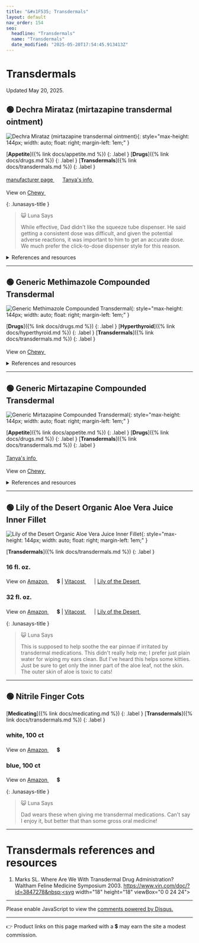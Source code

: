 ```yaml
---
title: "&#x1F535; Transdermals"
layout: default
nav_order: 154
seo:
  headline: "Transdermals"
  name: "Transdermals"
  date_modified: "2025-05-20T17:54:45.913413Z"
---
```


# Transdermals

Updated May 20, 2025.



## &#x1F7E2; Dechra Mirataz (mirtazapine transdermal ointment)

![Dechra Mirataz (mirtazapine transdermal ointment)](https://mirataz.com/wp-content/uploads/2021/01/mirataz-product-new.jpg){: style="max-height: 144px; width: auto; float: right; margin-left: 1em;" }

[**Appetite**]({% link docs/appetite.md %})
{: .label }
[**Drugs**]({% link docs/drugs.md %})
{: .label }
[**Transdermals**]({% link docs/transdermals.md %})
{: .label }

 <a href="https://mirataz.com" class="external" target="_blank">manufacturer page&nbsp;<svg width="18" height="18" viewBox="0 0 24 24"><use xlink:href="#svg-external-link"></use></svg></a> <a href="https://felinecrf.org/persuading_cat_to_eat.htm#mirtazapine" class="external" target="_blank">Tanya's info&nbsp;<svg width="18" height="18" viewBox="0 0 24 24"><use xlink:href="#svg-external-link"></use></svg></a>

View on <a href="https://www.chewy.com/dp/206276" class="external" target="_blank">Chewy&nbsp;<svg width="18" height="18" viewBox="0 0 24 24"><use xlink:href="#svg-external-link"></use></svg></a>

{: .lunasays-title }
> &#x1F63A; Luna Says
>
> While effective, Dad didn't like the squeeze tube dispenser. He said getting a consistent dose was difficult, and given the potential adverse reactions, it was important to him to get an accurate dose. We much prefer the click-to-dose dispenser style for this reason.

<details markdown="block">
<summary>References and resources</summary>

1.  Buhles W, Quimby JM, Labelle D, Williams VS. Single and multiple dose pharmacokinetics of a novel mirtazapine transdermal ointment in cats. J vet Pharmacol Therap. 2018; 41: 644-651. doi:<a href="https://doi.org/10.1111/jvp.12691" class="external" target="_blank">10.1111/jvp.12691&nbsp;<svg width="18" height="18" viewBox="0 0 24 24"><use xlink:href="#svg-external-link"></use></svg></a>
1.  Fantinati M, Trnka J, Signor A, et al. Appetite-stimulating effect of gabapentin vs mirtazapine in healthy cats post-ovariectomy. Journal of Feline Medicine and Surgery. 2020;22(12):1176-1183. doi:<a href="https://doi.org/10.1177/1098612X20916391" class="external" target="_blank">10.1177/1098612X20916391&nbsp;<svg width="18" height="18" viewBox="0 0 24 24"><use xlink:href="#svg-external-link"></use></svg></a>
1.  Ferguson LE, McLean MK, Bates JA, Quimby JM. Mirtazapine toxicity in cats: retrospective study of 84 cases (2006-2011). Journal of Feline Medicine and Surgery. 2016;18(11):868-874. doi:<a href="https://doi.org/10.1177/1098612X15599026" class="external" target="_blank">10.1177/1098612X15599026&nbsp;<svg width="18" height="18" viewBox="0 0 24 24"><use xlink:href="#svg-external-link"></use></svg></a>
1.  Ferro L, Ciccarelli S, Stanzani G, Nappi L, Angelini F, Leo C. Appetite Stimulant and Anti-Emetic Effect of Mirtazapine Transdermal Ointment in Cats Affected by Lymphoma Following Chemotherapy Administration: A Multi-Centre Retrospective Study. Animals. 2022; 12(2):155. doi:<a href="https://doi.org/10.3390/ani12020155" class="external" target="_blank">10.3390/ani12020155&nbsp;<svg width="18" height="18" viewBox="0 0 24 24"><use xlink:href="#svg-external-link"></use></svg></a>
1.  Mirataz (mirtazapine transdermal ointment) product insert. Dechra Veterinary Products. 2020. <a href="https://www.dechra-us.com/Files/Files/SupportMaterialDownloads/US/dechra-mirataz-full-pi-0521.pdf" class="external" target="_blank">https://www.dechra-us.com/Files/Files/SupportMaterialDownloads/US/dechra-mirataz-full-pi-0521.pdf&nbsp;<svg width="18" height="18" viewBox="0 0 24 24"><use xlink:href="#svg-external-link"></use></svg></a>
1.  Poole M, Quimby JM, Hu T, Labelle D, Buhles W. A double-blind, placebo-controlled, randomized study to evaluate the weight gain drug, mirtazapine transdermal ointment, in cats with unintended weight loss. J vet Pharmacol Therap. 2019; 42: 179-188. doi:<a href="https://doi.org/10.1111/jvp.12738" class="external" target="_blank">10.1111/jvp.12738&nbsp;<svg width="18" height="18" viewBox="0 0 24 24"><use xlink:href="#svg-external-link"></use></svg></a>
1.  Quimby, J.M., Gustafson, D.L. and Lunn, K.F. (2011), The Pharmacokinetics of Mirtazapine in Cats with Chronic Kidney Disease and In Age-Matched Control Cats. J Vet Intern Med, 25: 985-989. doi:<a href="https://doi.org/10.1111/j.1939-1676.2011.00780.x" class="external" target="_blank">10.1111/j.1939-1676.2011.00780.x&nbsp;<svg width="18" height="18" viewBox="0 0 24 24"><use xlink:href="#svg-external-link"></use></svg></a>
1.  Quimby JM, Lunn KF. Mirtazapine as an appetite stimulant and anti-emetic in cats with chronic kidney disease: a masked placebo-controlled crossover clinical trial. Vet J. 2013 Sep;197(3):651-5. doi:<a href="https://doi.org/10.1016/j.tvjl.2013.05.048" class="external" target="_blank">10.1016/j.tvjl.2013.05.048&nbsp;<svg width="18" height="18" viewBox="0 0 24 24"><use xlink:href="#svg-external-link"></use></svg></a>
1.  Quimby JM, Benson KK, Summers SC, et al. Assessment of compounded transdermal mirtazapine as an appetite stimulant in cats with chronic kidney disease. Journal of Feline Medicine and Surgery. 2020;22(4):376-383. doi:<a href="https://doi.org/10.1177/1098612X19851303" class="external" target="_blank">10.1177/1098612X19851303&nbsp;<svg width="18" height="18" viewBox="0 0 24 24"><use xlink:href="#svg-external-link"></use></svg></a>
1.  Riechelmann RP, Burman D, Tannock IF, Rodin G, Zimmermann C. Phase II Trial of Mirtazapine for Cancer-Related Cachexia and Anorexia. American Journal of Hospice and Palliative Medicine®. 2010;27(2):106-110. doi:<a href="https://doi.org/10.1177/1049909109345685" class="external" target="_blank">10.1177/1049909109345685&nbsp;<svg width="18" height="18" viewBox="0 0 24 24"><use xlink:href="#svg-external-link"></use></svg></a>
1.  Sparkes AH, Caney S, Chalhoub S, Elliott J, Finch N, Gajanayake I, Langston C, Lefebvre HP, White J, Quimby J. ISFM Consensus Guidelines on the Diagnosis and Management of Feline Chronic Kidney Disease. J Feline Med Surg. 2016 Mar;18(3):219-39. doi:<a href="https://doi.org/10.1177/1098612X16631234" class="external" target="_blank">10.1177/1098612X16631234&nbsp;<svg width="18" height="18" viewBox="0 0 24 24"><use xlink:href="#svg-external-link"></use></svg></a>

</details>

* * *



## &#x1F7E2; Generic Methimazole Compounded Transdermal

![Generic Methimazole Compounded Transdermal](https://image.chewy.com/is/image/catalog/246800_MAIN._AC_SL600_V1602709279_.jpg){: style="max-height: 144px; width: auto; float: right; margin-left: 1em;" }

[**Drugs**]({% link docs/drugs.md %})
{: .label }
[**Hyperthyroid**]({% link docs/hyperthyroid.md %})
{: .label }
[**Transdermals**]({% link docs/transdermals.md %})
{: .label }

View on <a href="https://www.chewy.com/dp/273275" class="external" target="_blank">Chewy&nbsp;<svg width="18" height="18" viewBox="0 0 24 24"><use xlink:href="#svg-external-link"></use></svg></a>

<details markdown="block">
<summary>References and resources</summary>

1.  Brooks W. Hyperthyroidism Medication for Cats (Methimazole). Veterinary Information Network. 2001. <a href="https://veterinarypartner.vin.com/doc/?id=4951394&pid=19239" class="external" target="_blank">https://veterinarypartner.vin.com/doc/?id=4951394&pid=19239&nbsp;<svg width="18" height="18" viewBox="0 0 24 24"><use xlink:href="#svg-external-link"></use></svg></a>
1.  Bruyette D. Methimazole: Management of Feline Hyperthyroidism. Today's Veterinary Practice. 2014. <a href="https://todaysveterinarypractice.com/pharmacology/focus-on-pharmacology-methimazole-management-of-feline-hyperthyroidism/" class="external" target="_blank">https://todaysveterinarypractice.com/pharmacology/focus-on-pharmacology-methimazole-management-of-feline-hyperthyroidism/&nbsp;<svg width="18" height="18" viewBox="0 0 24 24"><use xlink:href="#svg-external-link"></use></svg></a>
1.  Hill, K., Gieseg, M., Bridges, J., & Chambers, J. (2014). The pharmacokinetics of methimazole in a novel lipophilic formulation administered transdermally to healthy cats. New Zealand Veterinary Journal, 62(4), 208-213. doi:<a href="https://doi.org/10.1080/00480169.2013.875990" class="external" target="_blank">10.1080/00480169.2013.875990&nbsp;<svg width="18" height="18" viewBox="0 0 24 24"><use xlink:href="#svg-external-link"></use></svg></a>
1.  Hill K. E., Chambers J. P., Jones B. R., Bolwell C. F., Aberdein D., Mills P. C. Regional variations in percutaneous absorption of methimazole: an in vitro study on cat skin. J. vet. Pharmacol. Therap. 38, 616-618. doi:<a href="https://doi.org/10.1111/jvp.12220" class="external" target="_blank">10.1111/jvp.12220&nbsp;<svg width="18" height="18" viewBox="0 0 24 24"><use xlink:href="#svg-external-link"></use></svg></a>
1.  Peterson ME. How to Dose and Monitor Hyperthyroid Cats on Methimazole. 2012. <a href="https://animalendocrine.blogspot.com/2012/08/how-to-dose-and-monitor-hyperthyroid.html" class="external" target="_blank">https://animalendocrine.blogspot.com/2012/08/how-to-dose-and-monitor-hyperthyroid.html&nbsp;<svg width="18" height="18" viewBox="0 0 24 24"><use xlink:href="#svg-external-link"></use></svg></a>

</details>

* * *



## &#x1F7E2; Generic Mirtazapine Compounded Transdermal

![Generic Mirtazapine Compounded Transdermal](https://image.chewy.com/is/image/catalog/246833_MAIN._AC_SL600_V1602704279_.jpg){: style="max-height: 144px; width: auto; float: right; margin-left: 1em;" }

[**Appetite**]({% link docs/appetite.md %})
{: .label }
[**Drugs**]({% link docs/drugs.md %})
{: .label }
[**Transdermals**]({% link docs/transdermals.md %})
{: .label }

 <a href="https://felinecrf.org/persuading_cat_to_eat.htm#mirtazapine" class="external" target="_blank">Tanya's info&nbsp;<svg width="18" height="18" viewBox="0 0 24 24"><use xlink:href="#svg-external-link"></use></svg></a>

View on <a href="https://www.chewy.com/dp/273308" class="external" target="_blank">Chewy&nbsp;<svg width="18" height="18" viewBox="0 0 24 24"><use xlink:href="#svg-external-link"></use></svg></a>

<details markdown="block">
<summary>References and resources</summary>

1.  Buhles W, Quimby JM, Labelle D, Williams VS. Single and multiple dose pharmacokinetics of a novel mirtazapine transdermal ointment in cats. J vet Pharmacol Therap. 2018; 41: 644-651. doi:<a href="https://doi.org/10.1111/jvp.12691" class="external" target="_blank">10.1111/jvp.12691&nbsp;<svg width="18" height="18" viewBox="0 0 24 24"><use xlink:href="#svg-external-link"></use></svg></a>
1.  Fantinati M, Trnka J, Signor A, et al. Appetite-stimulating effect of gabapentin vs mirtazapine in healthy cats post-ovariectomy. Journal of Feline Medicine and Surgery. 2020;22(12):1176-1183. doi:<a href="https://doi.org/10.1177/1098612X20916391" class="external" target="_blank">10.1177/1098612X20916391&nbsp;<svg width="18" height="18" viewBox="0 0 24 24"><use xlink:href="#svg-external-link"></use></svg></a>
1.  Ferguson LE, McLean MK, Bates JA, Quimby JM. Mirtazapine toxicity in cats: retrospective study of 84 cases (2006-2011). Journal of Feline Medicine and Surgery. 2016;18(11):868-874. doi:<a href="https://doi.org/10.1177/1098612X15599026" class="external" target="_blank">10.1177/1098612X15599026&nbsp;<svg width="18" height="18" viewBox="0 0 24 24"><use xlink:href="#svg-external-link"></use></svg></a>
1.  Ferro L, Ciccarelli S, Stanzani G, Nappi L, Angelini F, Leo C. Appetite Stimulant and Anti-Emetic Effect of Mirtazapine Transdermal Ointment in Cats Affected by Lymphoma Following Chemotherapy Administration: A Multi-Centre Retrospective Study. Animals. 2022; 12(2):155. doi:<a href="https://doi.org/10.3390/ani12020155" class="external" target="_blank">10.3390/ani12020155&nbsp;<svg width="18" height="18" viewBox="0 0 24 24"><use xlink:href="#svg-external-link"></use></svg></a>
1.  Poole M, Quimby JM, Hu T, Labelle D, Buhles W. A double-blind, placebo-controlled, randomized study to evaluate the weight gain drug, mirtazapine transdermal ointment, in cats with unintended weight loss. J vet Pharmacol Therap. 2019; 42: 179-188. doi:<a href="https://doi.org/10.1111/jvp.12738" class="external" target="_blank">10.1111/jvp.12738&nbsp;<svg width="18" height="18" viewBox="0 0 24 24"><use xlink:href="#svg-external-link"></use></svg></a>
1.  Quimby, J.M., Gustafson, D.L. and Lunn, K.F. (2011), The Pharmacokinetics of Mirtazapine in Cats with Chronic Kidney Disease and In Age-Matched Control Cats. J Vet Intern Med, 25: 985-989. doi:<a href="https://doi.org/10.1111/j.1939-1676.2011.00780.x" class="external" target="_blank">10.1111/j.1939-1676.2011.00780.x&nbsp;<svg width="18" height="18" viewBox="0 0 24 24"><use xlink:href="#svg-external-link"></use></svg></a>
1.  Quimby JM, Lunn KF. Mirtazapine as an appetite stimulant and anti-emetic in cats with chronic kidney disease: a masked placebo-controlled crossover clinical trial. Vet J. 2013 Sep;197(3):651-5. doi:<a href="https://doi.org/10.1016/j.tvjl.2013.05.048" class="external" target="_blank">10.1016/j.tvjl.2013.05.048&nbsp;<svg width="18" height="18" viewBox="0 0 24 24"><use xlink:href="#svg-external-link"></use></svg></a>
1.  Quimby JM, Benson KK, Summers SC, et al. Assessment of compounded transdermal mirtazapine as an appetite stimulant in cats with chronic kidney disease. Journal of Feline Medicine and Surgery. 2020;22(4):376-383. doi:<a href="https://doi.org/10.1177/1098612X19851303" class="external" target="_blank">10.1177/1098612X19851303&nbsp;<svg width="18" height="18" viewBox="0 0 24 24"><use xlink:href="#svg-external-link"></use></svg></a>
1.  Riechelmann RP, Burman D, Tannock IF, Rodin G, Zimmermann C. Phase II Trial of Mirtazapine for Cancer-Related Cachexia and Anorexia. American Journal of Hospice and Palliative Medicine®. 2010;27(2):106-110. doi:<a href="https://doi.org/10.1177/1049909109345685" class="external" target="_blank">10.1177/1049909109345685&nbsp;<svg width="18" height="18" viewBox="0 0 24 24"><use xlink:href="#svg-external-link"></use></svg></a>
1.  Sparkes AH, Caney S, Chalhoub S, Elliott J, Finch N, Gajanayake I, Langston C, Lefebvre HP, White J, Quimby J. ISFM Consensus Guidelines on the Diagnosis and Management of Feline Chronic Kidney Disease. J Feline Med Surg. 2016 Mar;18(3):219-39. doi:<a href="https://doi.org/10.1177/1098612X16631234" class="external" target="_blank">10.1177/1098612X16631234&nbsp;<svg width="18" height="18" viewBox="0 0 24 24"><use xlink:href="#svg-external-link"></use></svg></a>

</details>

* * *



## &#x1F7E2; Lily of the Desert Organic Aloe Vera Juice Inner Fillet

![Lily of the Desert Organic Aloe Vera Juice Inner Fillet](https://lilyofthedesert.com/wp-content/uploads/2022/11/inner-fillet-aloe-vera-juice-front.jpg){: style="max-height: 144px; width: auto; float: right; margin-left: 1em;" }

[**Transdermals**]({% link docs/transdermals.md %})
{: .label }

### 16 fl. oz.

View on <a href="https://www.amazon.com/dp/B019G9OZ2O/ref=nosim?tag=ckdcatsupplies-20" class="external" target="_blank">Amazon&nbsp;<svg width="18" height="18" viewBox="0 0 24 24"><use xlink:href="#svg-external-link"></use></svg></a> &#x1f4b2; &#124; <a href="https://www.vitacost.com/lily-of-the-desert-organic-aloe-vera-juice-inner-fillet-preservative-free" class="external" target="_blank">Vitacost&nbsp;<svg width="18" height="18" viewBox="0 0 24 24"><use xlink:href="#svg-external-link"></use></svg></a> &#124; <a href="https://lilyofthedesert.com/shop/lily-of-the-desert/aloe-vera-juices-gels/inner-fillet-juice/" class="external" target="_blank">Lily of the Desert&nbsp;<svg width="18" height="18" viewBox="0 0 24 24"><use xlink:href="#svg-external-link"></use></svg></a>

### 32 fl. oz.

View on <a href="https://www.amazon.com/dp/B00028POJ2/ref=nosim?tag=ckdcatsupplies-20" class="external" target="_blank">Amazon&nbsp;<svg width="18" height="18" viewBox="0 0 24 24"><use xlink:href="#svg-external-link"></use></svg></a> &#x1f4b2; &#124; <a href="https://www.vitacost.com/lily-of-the-desert-organic-aloe-vera-juice-inner-fillet-preservative-free-32-fl-oz" class="external" target="_blank">Vitacost&nbsp;<svg width="18" height="18" viewBox="0 0 24 24"><use xlink:href="#svg-external-link"></use></svg></a> &#124; <a href="https://lilyofthedesert.com/shop/lily-of-the-desert/aloe-vera-juices-gels/inner-fillet-juice/" class="external" target="_blank">Lily of the Desert&nbsp;<svg width="18" height="18" viewBox="0 0 24 24"><use xlink:href="#svg-external-link"></use></svg></a>

{: .lunasays-title }
> &#x1F63A; Luna Says
>
> This is supposed to help soothe the ear pinnae if irritated by transdermal medications. This didn't really help me; I prefer just plain water for wiping my ears clean. But I've heard this helps some kitties. Just be sure to get only the inner part of the aloe leaf, not the skin. The outer skin of aloe is toxic to cats!

* * *



## &#x1F7E2; Nitrile Finger Cots

[**Medicating**]({% link docs/medicating.md %})
{: .label }
[**Transdermals**]({% link docs/transdermals.md %})
{: .label }

### white, 100 ct

View on <a href="https://www.amazon.com/dp/B0BS6MDCT5/ref=nosim?tag=ckdcatsupplies-20" class="external" target="_blank">Amazon&nbsp;<svg width="18" height="18" viewBox="0 0 24 24"><use xlink:href="#svg-external-link"></use></svg></a> &#x1f4b2;

### blue, 100 ct

View on <a href="https://www.amazon.com/dp/B0BS6M54ZQ/ref=nosim?tag=ckdcatsupplies-20" class="external" target="_blank">Amazon&nbsp;<svg width="18" height="18" viewBox="0 0 24 24"><use xlink:href="#svg-external-link"></use></svg></a> &#x1f4b2;

{: .lunasays-title }
> &#x1F63A; Luna Says
>
> Dad wears these when giving me transdermal medications. Can't say I enjoy it, but better that than some gross oral medicine!

* * *


# Transdermals references and resources

1.  Marks SL. Where Are We With Transdermal Drug Administration? Waltham Feline Medicine Symposium 2003. <a href="https://www.vin.com/doc/?id=3847278" class="external" target="_blank">https://www.vin.com/doc/?id=3847278&nbsp;<svg width="18" height="18" viewBox="0 0 24 24"><use xlink:href="#svg-external-link"></use></svg></a>

* * *

<div id="disqus_thread"></div>
<script>
    var disqus_config = function () {
      this.page.url = '{{ page.url | absolute_url }}';
      this.page.identifier = '{{ page.url | absolute_url }}';
    };
    (function() {
    var d = document, s = d.createElement('script');
    s.src = 'https://ckdcatsupplies.disqus.com/embed.js';
    s.setAttribute('data-timestamp', +new Date());
    (d.head || d.body).appendChild(s);
    })();
</script>
<noscript>Please enable JavaScript to view the <a href="https://disqus.com/?ref_noscript">comments powered by Disqus.</a></noscript>

* * *

&#x1F449; Product links on this page marked with a &#x1f4b2; may earn the site a modest commission.


<!-- Updated 2025-05-20 17:54:45.913413Z -->
